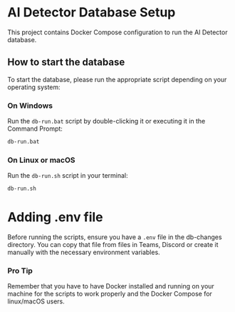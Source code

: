 # AI Detector Database Setup

This project contains Docker Compose configuration to run the AI Detector database.

## How to start the database

To start the database, please run the appropriate script depending on your operating system:

### On Windows

Run the `db-run.bat` script by double-clicking it or executing it in the Command Prompt:

```bat
db-run.bat

```
### On Linux or macOS
Run the `db-run.sh` script in your terminal:

```bash
db-run.sh
```

# Adding .env file
Before running the scripts, ensure you have a `.env` file in the db-changes directory. You can copy that file from files in Teams, Discord or create it manually with the necessary environment variables.

### Pro Tip
Remember that you have to have Docker installed and running on your machine for the scripts to work properly and the Docker Compose for linux/macOS users.
